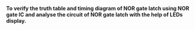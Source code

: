 #### To verify the truth table and timing diagram of NOR gate latch using NOR gate IC and analyse the circuit of NOR gate latch with the help of LEDs display.